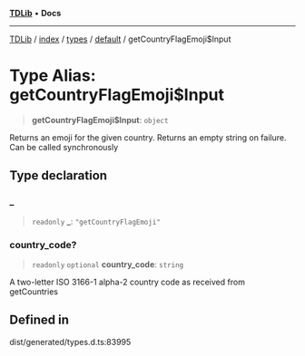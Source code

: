 [**TDLib**](../../../../../../README.md) • **Docs**

***

[TDLib](../../../../../../modules.md) / [index](../../../../../README.md) / [types](../../../README.md) / [default](../README.md) / getCountryFlagEmoji$Input

# Type Alias: getCountryFlagEmoji$Input

> **getCountryFlagEmoji$Input**: `object`

Returns an emoji for the given country. Returns an empty string on failure. Can be called synchronously

## Type declaration

### \_

> `readonly` **\_**: `"getCountryFlagEmoji"`

### country\_code?

> `readonly` `optional` **country\_code**: `string`

A two-letter ISO 3166-1 alpha-2 country code as received from getCountries

## Defined in

dist/generated/types.d.ts:83995
